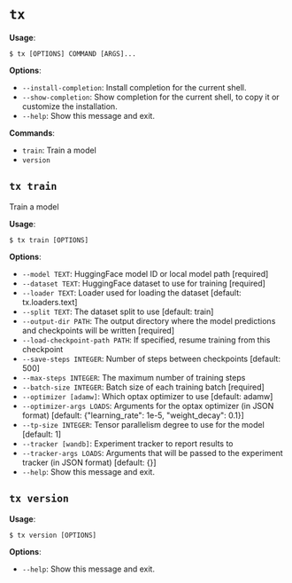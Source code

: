 # `tx`

**Usage**:

```console
$ tx [OPTIONS] COMMAND [ARGS]...
```

**Options**:

* `--install-completion`: Install completion for the current shell.
* `--show-completion`: Show completion for the current shell, to copy it or customize the installation.
* `--help`: Show this message and exit.

**Commands**:

* `train`: Train a model
* `version`

## `tx train`

Train a model

**Usage**:

```console
$ tx train [OPTIONS]
```

**Options**:

* `--model TEXT`: HuggingFace model ID or local model path  [required]
* `--dataset TEXT`: HuggingFace dataset to use for training  [required]
* `--loader TEXT`: Loader used for loading the dataset  [default: tx.loaders.text]
* `--split TEXT`: The dataset split to use  [default: train]
* `--output-dir PATH`: The output directory where the model predictions and checkpoints will be written  [required]
* `--load-checkpoint-path PATH`: If specified, resume training from this checkpoint
* `--save-steps INTEGER`: Number of steps between checkpoints  [default: 500]
* `--max-steps INTEGER`: The maximum number of training steps
* `--batch-size INTEGER`: Batch size of each training batch  [required]
* `--optimizer [adamw]`: Which optax optimizer to use  [default: adamw]
* `--optimizer-args LOADS`: Arguments for the optax optimizer (in JSON format)  [default: {&quot;learning_rate&quot;: 1e-5, &quot;weight_decay&quot;: 0.1}]
* `--tp-size INTEGER`: Tensor parallelism degree to use for the model  [default: 1]
* `--tracker [wandb]`: Experiment tracker to report results to
* `--tracker-args LOADS`: Arguments that will be passed to the experiment tracker (in JSON format)  [default: {}]
* `--help`: Show this message and exit.

## `tx version`

**Usage**:

```console
$ tx version [OPTIONS]
```

**Options**:

* `--help`: Show this message and exit.
